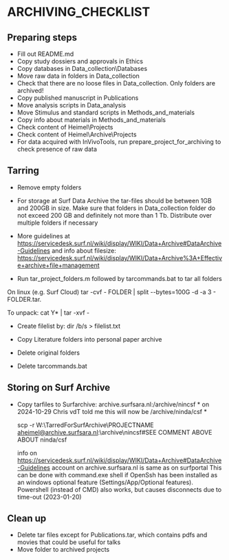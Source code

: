 # ARCHIVING_CHECKLIST

## Preparing steps
- Fill out README.md
- Copy study dossiers and approvals in Ethics
- Copy databases in Data_collection\Databases
- Move raw data in folders in Data_collection 
- Check that there are no loose files in Data_collection. Only folders are archived!
- Copy published manuscript in Publications
- Move analysis scripts in Data_analysis
- Move Stimulus and standard scripts in Methods_and_materials 
- Copy info about materials in Methods_and_materials
- Check content of Heimel\Projects
- Check content of Heimel\Archive\Projects
- For data acquired with InVivoTools, run prepare_project_for_archiving to check presence of raw data

## Tarring
- Remove empty folders
- For storage at Surf Data Archive the tar-files should be between 1GB and 200GB in size. Make sure that folders in Data_collection folder do not exceed 200 GB and definitely not more than 1 Tb. Distribute over multiple folders if necessary
- More guidelines at https://servicedesk.surf.nl/wiki/display/WIKI/Data+Archive#DataArchive-Guidelines
and info about filesize:
https://servicedesk.surf.nl/wiki/display/WIKI/Data+Archive%3A+Effective+archive+file+management

- Run tar_project_folders.m followed by tarcommands.bat to tar all folders

On linux (e.g. Surf Cloud) 
tar -cvf - FOLDER | split --bytes=100G -d -a 3 - FOLDER.tar.

To unpack:
cat Y* | tar -xvf -

- Create filelist by:
dir /b/s > filelist.txt

- Copy Literature folders into personal paper archive
- Delete original folders
- Delete tarcommands.bat

## Storing on Surf Archive
- Copy tarfiles to Surfarchive:  archive.surfsara.nl:/archive/nincsf  * on 2024-10-29 Chris vdT told me this will now be /archive/ninda/csf *
  
  scp -r W:\TarredForSurfArchive\PROJECTNAME aheimel@archive.surfsara.nl:\archive\nincsf#SEE COMMENT ABOVE ABOUT ninda/csf
  
  info on https://servicedesk.surf.nl/wiki/display/WIKI/Data+Archive#DataArchive-Guidelines
  account on archive.surfsara.nl is same as on surfportal
  This can be done with command.exe shell if OpenSsh has been installed as an windows optional feature (Settings/App/Optional features).
  Powershell (instead of CMD) also works, but causes disconnects due to time-out (2023-01-20)

## Clean up
- Delete tar files except for Publications.tar, which contains pdfs and movies that could be useful for talks
- Move folder to archived projects 
